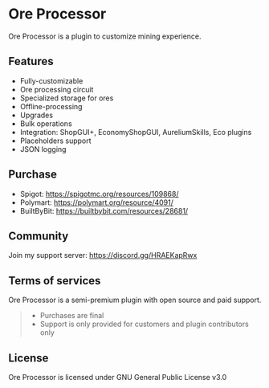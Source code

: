 # Ore Processor

Ore Processor is a plugin to customize mining experience.

## Features
- Fully-customizable
- Ore processing circuit
- Specialized storage for ores
- Offline-processing
- Upgrades
- Bulk operations
- Integration: ShopGUI+, EconomyShopGUI, AureliumSkills, Eco plugins
- Placeholders support
- JSON logging

## Purchase

- Spigot: https://spigotmc.org/resources/109868/
- Polymart: https://polymart.org/resource/4091/
- BuiltByBit: https://builtbybit.com/resources/28681/

## Community

Join my support server: https://discord.gg/HRAEKapRwx

## Terms of services

Ore Processor is a semi-premium plugin with open source and paid support.

> - Purchases are final
> - Support is only provided for customers and plugin contributors only

## License

Ore Processor is licensed under GNU General Public License v3.0

